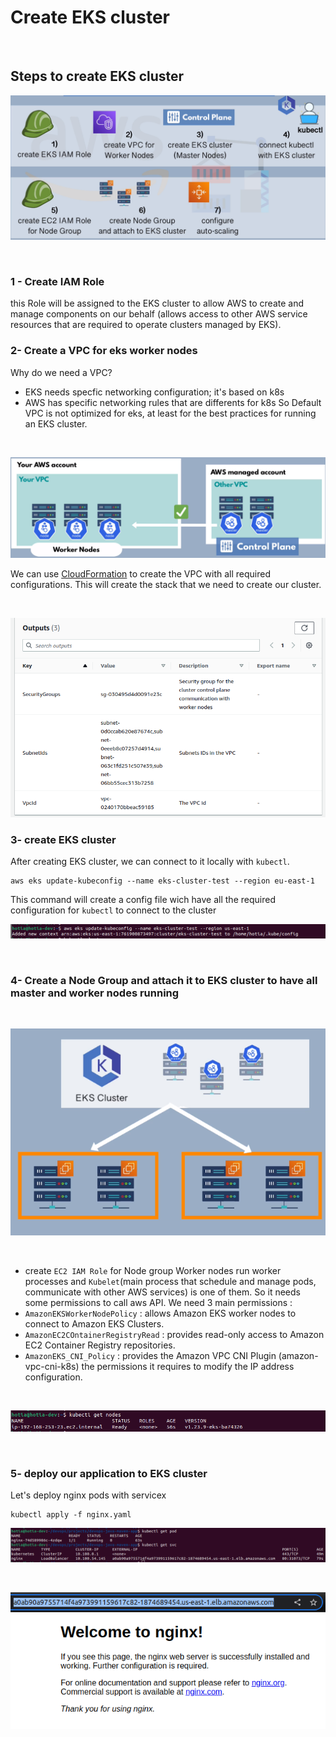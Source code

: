# Create EKS cluster

<br>

## Steps to create EKS cluster

![Image](/images/eks-steps.png)

<br>

### 1 - Create IAM Role

this Role will be assigned to the EKS cluster to allow AWS to create and manage components on our behalf (allows access to other AWS service resources that are required to operate clusters managed by EKS).

### 2- Create a VPC for eks worker nodes
Why do we need a VPC? 
- EKS needs specfic networking configuration; it's based on k8s
- AWS has specific networking rules that are differents for k8s
So Default VPC is not optimized for eks, at least for the best practices for running an EKS cluster. 

<br>

![Image](/images/vpc-for-worker.png)

We can use [CloudFormation](https://docs.aws.amazon.com/eks/latest/userguide/creating-a-vpc.html) to create the VPC with all required configurations. 
This will create the stack that we need to create our cluster. 

<br>

![Image](/images/vpc-stack.png)

### 3- create EKS cluster 

After creating EKS cluster, we can connect to it locally with `kubectl`. 

```
aws eks update-kubeconfig --name eks-cluster-test --region eu-east-1
```
This command will create a config file wich have all the required configuration for `kubectl` to connect to the cluster
<br>

![Image](/images/kube-config.png)

<br>

### 4- Create a Node Group and attach it to EKS cluster to have all master and worker nodes running 
<br>

![Image](/images/master-worker.png)

<br>

- create `EC2 IAM Role` for Node group 
Worker nodes run worker processes and `Kubelet`(main process that schedule and manage pods, communicate with other AWS services) is one of them. So it needs some permissions to call aws API. 
We need 3 main permissions : 
- `AmazonEKSWorkerNodePolicy` : allows Amazon EKS worker nodes to connect to Amazon EKS Clusters.
- `AmazonEC2COntainerRegistryRead` : provides read-only access to Amazon EC2 Container Registry repositories.
- `AmazonEKS_CNI_Policy` : provides the Amazon VPC CNI Plugin (amazon-vpc-cni-k8s) the permissions it requires to modify the IP address configuration. 

<br>

![Image](/images/woker-node.png)

<br>

### 5- deploy our application to EKS cluster

Let's deploy nginx pods with servicex 

```
kubectl apply -f nginx.yaml
```

![Image](/images/nginx-deploy.png)

<br>

![Image](/images/nginx.png)

